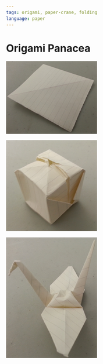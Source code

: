 ```yaml
---
tags: origami, paper-crane, folding
language: paper
---
```



# Origami Panacea

![Square](https://raw.githubusercontent.com/flatiron-school/origami-panacea/solution/img/square.png?token=5709920__eyJzY29wZSI6IlJhd0Jsb2I6ZmxhdGlyb24tc2Nob29sL29yaWdhbWktcGFuYWNlYS9zb2x1dGlvbi9pbWcvc3F1YXJlLnBuZyIsImV4cGlyZXMiOjEzOTkzMjMzOTZ9--1d64e933b525d0a37c9472cf6ab890ba4490dbc4 "Square")


![Balloon](https://raw.githubusercontent.com/flatiron-school/origami-panacea/solution/img/balloon.png?token=5709920__eyJzY29wZSI6IlJhd0Jsb2I6ZmxhdGlyb24tc2Nob29sL29yaWdhbWktcGFuYWNlYS9zb2x1dGlvbi9pbWcvYmFsbG9vbi5wbmciLCJleHBpcmVzIjoxMzk5MzIzNDI2fQ%3D%3D--9aec96302bf62ee1ec1a364e939fa8dd35c0c933 "Balloon")

![Crane](https://raw.githubusercontent.com/flatiron-school/origami-panacea/solution/img/crane.png?token=5709920__eyJzY29wZSI6IlJhd0Jsb2I6ZmxhdGlyb24tc2Nob29sL29yaWdhbWktcGFuYWNlYS9zb2x1dGlvbi9pbWcvY3JhbmUucG5nIiwiZXhwaXJlcyI6MTM5OTMyMzQxMn0%3D--782d5675ebce698b39ec181d5d768a4c51e4cb1d "Crane")


